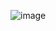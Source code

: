 ![image](https://github.com/prashantjagtap2909/CS50/assets/93985255/ee6f766d-4cbf-46e4-8417-82373d336be9)
